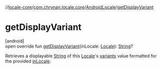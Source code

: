 //[locale-core](../../../index.md)/[com.chrynan.locale.core](../index.md)/[AndroidLocale](index.md)/[getDisplayVariant](get-display-variant.md)

# getDisplayVariant

[android]\
open override fun [getDisplayVariant](get-display-variant.md)(inLocale: [Locale](../-locale/index.md#-1762194833%2FExtensions%2F-362537344)): [String](https://kotlinlang.org/api/latest/jvm/stdlib/kotlin/-string/index.html)?

Retrieves a displayable [String](https://kotlinlang.org/api/latest/jvm/stdlib/kotlin/-string/index.html) of this [Locale](../-locale/index.md#-1762194833%2FExtensions%2F-362537344)'s [variants](variants.md) value formatted for the provided [inLocale](get-display-variant.md).
